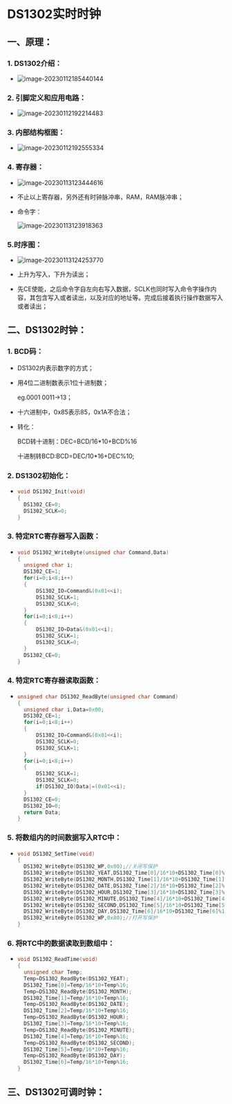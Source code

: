 # DS1302实时时钟

## 一、原理：

### 1. DS1302介绍：

- ![image-20230112185440144](C:\Users\86198\AppData\Roaming\Typora\typora-user-images\image-20230112185440144.png)

### 2. 引脚定义和应用电路：

- ![image-20230112192214483](C:\Users\86198\AppData\Roaming\Typora\typora-user-images\image-20230112192214483.png)

### 3. 内部结构框图：

- ![image-20230112192555334](C:\Users\86198\AppData\Roaming\Typora\typora-user-images\image-20230112192555334.png)

### 4. 寄存器：

- ![image-20230113123444616](C:\Users\86198\AppData\Roaming\Typora\typora-user-images\image-20230113123444616.png)

- 不止以上寄存器，另外还有时钟脉冲串，RAM，RAM脉冲串；

- 命令字：

  ![image-20230113123918363](C:\Users\86198\AppData\Roaming\Typora\typora-user-images\image-20230113123918363.png)

### 5.时序图：

- ![image-20230113124253770](C:\Users\86198\AppData\Roaming\Typora\typora-user-images\image-20230113124253770.png)

- 上升为写入，下升为读出；
- 先CE使能，之后命令字自左向右写入数据，SCLK也同时写入命令字操作内容，其包含写入或者读出，以及对应的地址等。完成后接着执行操作数据写入或者读出；

## 二、DS1302时钟：

### 1. BCD码：

- DS1302内表示数字的方式；

- 用4位二进制数表示1位十进制数；

  eg.0001 0011->13；

- 十六进制中，0x85表示85，0x1A不合法；

- 转化：

  BCD转十进制：DEC=BCD/16*10+BCD%16

  十进制转BCD:BCD=DEC/10*16+DEC%10;

### 2. DS1302初始化：

- ```c
  void DS1302_Init(void)
  {
  	DS1302_CE=0;
  	DS1302_SCLK=0;
  }

### 3. 特定RTC寄存器写入函数：

- ```c
  void DS1302_WriteByte(unsigned char Command,Data)
  {
  	unsigned char i;
  	DS1302_CE=1;
  	for(i=0;i<8;i++)
  	{
  		DS1302_IO=Command&(0x01<<i);
  		DS1302_SCLK=1;
  		DS1302_SCLK=0;
  	}
  	for(i=0;i<8;i++)
  	{
  		DS1302_IO=Data&(0x01<<i);
  		DS1302_SCLK=1;
  		DS1302_SCLK=0;
  	}
  	DS1302_CE=0;
  }

### 4. 特定RTC寄存器读取函数：

- ```c
  unsigned char DS1302_ReadByte(unsigned char Command)
  {
  	unsigned char i,Data=0x00;
  	DS1302_CE=1;
  	for(i=0;i<8;i++)
  	{
  		DS1302_IO=Command&(0x01<<i);
  		DS1302_SCLK=0;
  		DS1302_SCLK=1;
  	}
  	for(i=0;i<8;i++)
  	{
  		DS1302_SCLK=1;
  		DS1302_SCLK=0;
  		if(DS1302_IO)Data|=(0x01<<i);
  	}
  	DS1302_CE=0;
  	DS1302_IO=0;
  	return Data;
  }

### 5. 将数组内的时间数据写入RTC中：

- ```c
  void DS1302_SetTime(void)
  {
  	DS1302_WriteByte(DS1302_WP,0x00);//关闭写保护
  	DS1302_WriteByte(DS1302_YEAT,DS1302_Time[0]/16*10+DS1302_Time[0]%16);
  	DS1302_WriteByte(DS1302_MONTH,DS1302_Time[1]/16*10+DS1302_Time[1]%16);
  	DS1302_WriteByte(DS1302_DATE,DS1302_Time[2]/16*10+DS1302_Time[2]%16);
  	DS1302_WriteByte(DS1302_HOUR,DS1302_Time[3]/16*10+DS1302_Time[3]%16);
  	DS1302_WriteByte(DS1302_MINUTE,DS1302_Time[4]/16*10+DS1302_Time[4]%16);
  	DS1302_WriteByte(DS1302_SECOND,DS1302_Time[5]/16*10+DS1302_Time[5]%16);
  	DS1302_WriteByte(DS1302_DAY,DS1302_Time[6]/16*10+DS1302_Time[6]%16);
  	DS1302_WriteByte(DS1302_WP,0x80);//打开写保护
  }

### 6. 将RTC中的数据读取到数组中：

- ```c
  void DS1302_ReadTime(void)
  {
  	unsigned char Temp;
  	Temp=DS1302_ReadByte(DS1302_YEAT);
  	DS1302_Time[0]=Temp/16*10+Temp%16;
  	Temp=DS1302_ReadByte(DS1302_MONTH);
  	DS1302_Time[1]=Temp/16*10+Temp%16;
  	Temp=DS1302_ReadByte(DS1302_DATE);
  	DS1302_Time[2]=Temp/16*10+Temp%16;
  	Temp=DS1302_ReadByte(DS1302_HOUR);
  	DS1302_Time[3]=Temp/16*10+Temp%16;
  	Temp=DS1302_ReadByte(DS1302_MINUTE);
  	DS1302_Time[4]=Temp/16*10+Temp%16;
  	Temp=DS1302_ReadByte(DS1302_SECOND);
  	DS1302_Time[5]=Temp/16*10+Temp%16;
  	Temp=DS1302_ReadByte(DS1302_DAY);
  	DS1302_Time[6]=Temp/16*10+Temp%16;
  }

## 三、DS1302可调时钟：

